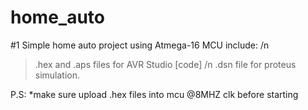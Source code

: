 # home_auto
#1
Simple home auto project using Atmega-16 MCU
include:
/n
>.hex and .aps files for AVR Studio [code]
/n
> .dsn file for proteus simulation.

P.S:
*make sure upload .hex files into mcu @8MHZ clk before starting
